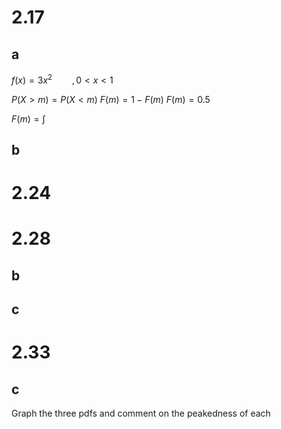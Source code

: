 # 2.17

## a

$f(x)=3x^2\qquad,0<x<1$

$P(X>m)=P(X<m)$
$F(m)=1-F(m)$
$F(m)=0.5$

$F(m)=\int\limits$

## b


# 2.24

# 2.28
## b

## c

# 2.33
## c
Graph the three pdfs and comment on the peakedness of each